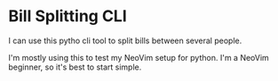# Bill Splitting CLI

I can use this pytho cli tool to split bills between several people.

I'm mostly using this to test my NeoVim setup for python. I'm a NeoVim beginner,
so it's best to start simple.

